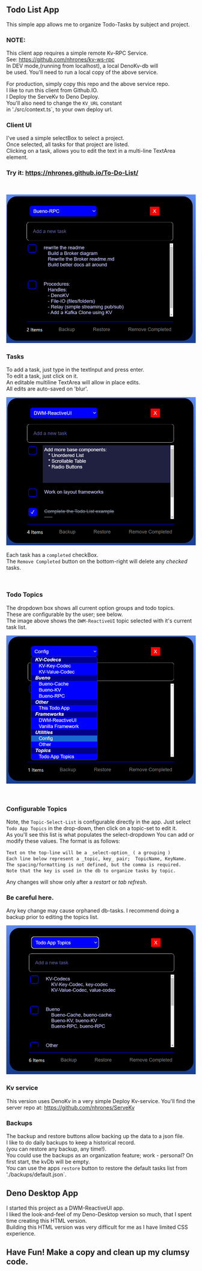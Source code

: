 ## Todo List App

This simple app allows me to organize Todo-Tasks by subject and project.  

### NOTE: 
This client app requires a simple remote Kv-RPC Service.    
See: https://github.com/nhrones/kv-ws-rpc   
In DEV mode,(running from localhost), a local DenoKv-db will       
be used. You'll need to run a local copy of the above service.    

For production, simply copy this repo and the above service repo.    
I like to run this client from Github.IO.    
I Deploy the ServeKv to Deno Deploy.     
You'll also need to change the `KV_URL` constant     
in './src/context.ts`, to your own deploy url.

### Client UI
I've used a simple selectBox to select a project.    
Once selected, all tasks for that project are listed.    
Clicking on a task, allows you to edit the text in a multi-line TextArea element.    

### Try it:  https://nhrones.github.io/To-Do-List/

<br/>

![Alt text](./media/base.png)

### Tasks
To add a task, just type in the textInput and press enter.    
To edit a task, just click on it.     
An editable multiline TextArea will allow in place edits.    
All edits are auto-saved on 'blur'.

![Alt text](./media/edit.png)

Each task has a `completed` checkBox.    
The `Remove Completed` button on the bottom-right will delete any _checked_ tasks.    

<br/>

### Todo Topics
The dropdown box shows all current option groups and todo topics.    
These are configurable by the user; see below.    
The image above shows the `DWM-ReactiveUI` topic selected with it's current task list.    

![Alt text](./media/select.png)

<br/>

### Configurable Topics
Note, the `Topic-Select-List` is configurable directly in the app. Just select `Todo App Topics` in the drop-down, then click on a topic-set to edit it.  
As you'll see this list is what populates the select-dropdown
You can add or modify these values.  The format is as follows:
```
Text on the top-line will be a _select-option_ ( a grouping )  
Each line below represent a _topic, key_ pair;  TopicName, KeyName.
The spacing/formatting is not defined, but the comma is required.
Note that the key is used in the db to organize tasks by topic.
``` 
Any changes will show only after a _restart_ or _tab refresh_. 
### Be careful here. 
Any key change may cause orphaned db-tasks. I recommend doing a backup prior to editing the topics list.

![Alt text](./media/topics.png)

### Kv service
This version uses DenoKv in a very simple Deploy Kv-service.
You'll find the server repo at: https://github.com/nhrones/ServeKv

### Backups
The backup and restore buttons allow backing up the data to a json file.    
I like to do daily backups to keep a historical record.    
(you can restore any backup, any time!).    
You could use the backups as an organization feature; work - personal? 
On first start, the kvDb will be empty.    
You can use the apps `restore` button to restore the default tasks 
list from './backups/default.json`.


## Deno Desktop App
I started this project as a DWM-ReactiveUI app.     
I liked the look-and-feel of my Deno-Desktop version so much, that I spent time creating this HTML version.   
Building this HTML version was very difficult for me as I have limited CSS experience.    

## Have Fun! Make a copy and clean up my clumsy code.